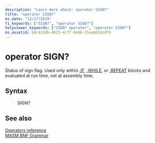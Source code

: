 ```yaml
---
description: "Learn more about: operator SIGN?"
title: "operator SIGN?"
ms.date: "12/17/2019"
f1_keywords: ["SIGN?", "operator SIGN?"]
helpviewer_keywords: ["SIGN? operator", "operator SIGN?"]
ms.assetid: bdc431db-4623-4c7f-9eb6-31aab62dcd79
---
```

# operator SIGN?

Status of sign flag. Used only within [.IF](dot-if.md), [.WHILE](dot-while.md), or [.REPEAT](dot-repeat.md) blocks and evaluated at run time, not at assembly time.

## Syntax

> **SIGN?**

## See also

[Operators reference](operators-reference.md)\
[MASM BNF Grammar](masm-bnf-grammar.md)
